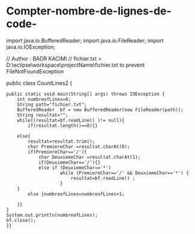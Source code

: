 # Compter-nombre-de-lignes-de-code-

import java.io.BufferedReader;
import java.io.FileReader;
import java.io.IOException;

 // Author : BADR KACIMI
// fichier.txt > D:\eclipse\workspace\projectName\fichier.txt to prevent FileNotFoundException

public class CountLines2 {

	public static void main(String[] args) throws IOException {
        int numbreofLines=0;
        String path="fichier.txt";
        BufferedReader  bf = new BufferedReader(new FileReader(path));
        String resultat="";
        while((resultat=bf.readLine() )!= null){
        	if(resultat.length()==0){}
        	
        else{
        	resultat=resultat.trim();
        	char PremiereChar =resultat.charAt(0);
        	if(PremiereChar=='/'){
            	char DeuxiemeChar =resultat.charAt(1);
            	if(DeuxiemeChar=='/'){}
            	else if (DeuxiemeChar=='*')
            			while (PremiereChar=='/' && DeuxiemeChar=='*') {
            				resultat=bf.readLine() ;
            			}
        }
        	else {numbreofLines=numbreofLines+1;
        
        }}
	}
    System.out.println(numbreofLines);
	bf.close();
	}}
